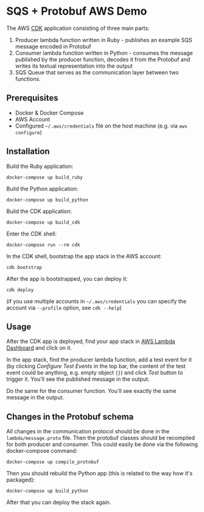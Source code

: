 # SQS + Protobuf AWS Demo
The AWS [CDK](https://aws.amazon.com/cdk/) application consisting of three main parts:
1. Producer lambda function written in Ruby - publishes an example SQS message encoded in Protobuf
2. Consumer lambda function written in Python - consumes the message published by the producer function, decodes it from the Protobuf and writes its textual representation into the output
3. SQS Queue that serves as the communication layer between two functions.

## Prerequisites
* Docker & Docker Compose
* AWS Account
* Configured `~/.aws/credentials` file on the host machine (e.g. via `aws configure`)

## Installation

Build the Ruby application:

```
docker-compose up build_ruby

```
Build the Python application:

```
docker-compose up build_python
```

Build the CDK application:

```
docker-compose up build_cdk
```

Enter the CDK shell:

```
docker-compose run --rm cdk
```

In the CDK shell, bootstrap the app stack in the AWS account:

```
cdk bootstrap
```

After the app is bootstrapped, you can deploy it:

```
cdk deploy
```

(if you use multiple accounts in `~/.aws/credentials` you can specify the account via `--profile` option, see `cdk --help`)

## Usage

After the CDK app is deployed, find your app stack in [AWS Lambda Dashboard](https://eu-west-1.console.aws.amazon.com/lambda/home#/applications) and click on it.

In the app stack, find the producer lambda function, add a test event for it (by clicking _Configure Test Events_ in the top bar, the content of the test event could be anything, e.g. empty object `{}`) and click _Test_ button to trigger it. You'll see the published message in the output.

Do the same for the consumer function. You'll see exactly the same message in the output.

## Changes in the Protobuf schema
All changes in the communication protocol should be done in the `lambda/message.proto` file. Then the protobuf classes should be recompiled for both producer and consumer. This could easily be done via the following docker-compose command:

```
docker-compose up compile_protobuf
```

Then you should rebuild the Python app (this is related to the way how it's packaged):

```
docker-compose up build_python
```

After that you can deploy the stack again.
